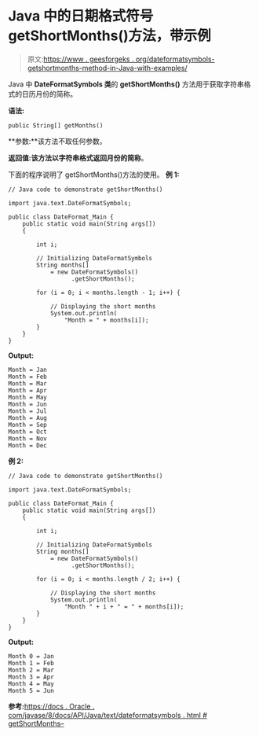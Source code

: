 # Java 中的日期格式符号 getShortMonths()方法，带示例

> 原文:[https://www . geesforgeks . org/dateformatsymbols-getshortmonths-method-in-Java-with-examples/](https://www.geeksforgeeks.org/dateformatsymbols-getshortmonths-method-in-java-with-examples/)

Java 中 **DateFormatSymbols 类**的 **getShortMonths()** 方法用于获取字符串格式的日历月份的简称。

**语法:**

```
public String[] getMonths()
```

**参数:**该方法不取任何参数。

**返回值:**该方法以字符串格式返回月份的**简称**。

下面的程序说明了 getShortMonths()方法的使用。
**例 1:**

```
// Java code to demonstrate getShortMonths()

import java.text.DateFormatSymbols;

public class DateFormat_Main {
    public static void main(String args[])
    {

        int i;

        // Initializing DateFormatSymbols
        String months[]
            = new DateFormatSymbols()
                  .getShortMonths();

        for (i = 0; i < months.length - 1; i++) {

            // Displaying the short months
            System.out.println(
                "Month = " + months[i]);
        }
    }
}
```

**Output:**

```
Month = Jan
Month = Feb
Month = Mar
Month = Apr
Month = May
Month = Jun
Month = Jul
Month = Aug
Month = Sep
Month = Oct
Month = Nov
Month = Dec

```

**例 2:**

```
// Java code to demonstrate getShortMonths()

import java.text.DateFormatSymbols;

public class DateFormat_Main {
    public static void main(String args[])
    {

        int i;

        // Initializing DateFormatSymbols
        String months[]
            = new DateFormatSymbols()
                  .getShortMonths();

        for (i = 0; i < months.length / 2; i++) {

            // Displaying the short months
            System.out.println(
                "Month " + i + " = " + months[i]);
        }
    }
}
```

**Output:**

```
Month 0 = Jan
Month 1 = Feb
Month 2 = Mar
Month 3 = Apr
Month 4 = May
Month 5 = Jun

```

**参考:**[https://docs . Oracle . com/javase/8/docs/API/Java/text/dateformatsymbols . html # getShortMonths–](https://docs.oracle.com/javase/8/docs/api/java/text/DateFormatSymbols.html#getShortMonths--)